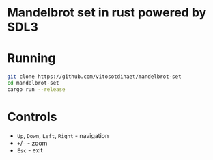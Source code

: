 # Mandelbrot set in rust powered by SDL3

# Running
```bash
git clone https://github.com/vitosotdihaet/mandelbrot-set
cd mandelbrot-set
cargo run --release 
```

# Controls
- `Up`, `Down`, `Left`, `Right` - navigation
- `+`/`-` - zoom
- `Esc` - exit

